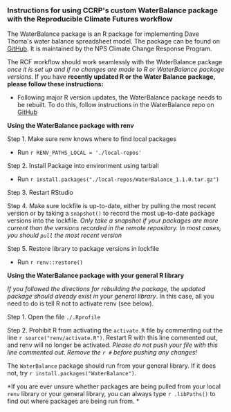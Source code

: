 
### Instructions for using CCRP's custom WaterBalance package with the Reproducible Climate Futures workflow

The WaterBalance package is an R package for implementing Dave Thoma's water balance spreadsheet model. The package can be found on [GitHub](https://github.com/CCRP-Adaptation/WaterBalance). It is maintained by the NPS Climate Change Response Program. 

The RCF workflow should work seamlessly with the WaterBalance package _once it is set up and if no changes are made to R or WaterBalance package versions_. If you have **recently updated R or the Water Balance package, please follow these instructions:**

* Following major R version updates, the WaterBalance package needs to be rebuilt. To do this, follow instructions in the WaterBalance repo on [GitHub](https://github.com/CCRP-Adaptation/WaterBalance/blob/master/README.md) 

**Using the WaterBalance package with renv**

Step 1. Make sure renv knows where to find local packages
  - Run `r RENV_PATHS_LOCAL = './local-repos'`
  
Step 2. Install Package into environment using tarball
  - Run `r install.packages("./local-repos/WaterBalance_1.1.0.tar.gz")`
  
Step 3. Restart RStudio
  
Step 4. Make sure lockfile is up-to-date, either by pulling the most recent version or by taking a `snapshot()` to record the most up-to-date package versions into the lockfile. *Only take a snapshot if your packages are more current than the versions recorded in the remote repository. In most cases, you should `pull` the most recent version*
  
Step 5. Restore library to package versions in lockfile
  - Run `r renv::restore()`

  
**Using the WaterBalance package with your general R library**

*If you followed the directions for rebuilding the package, the updated package should already exist in your general library*. In this case, all you need to do is tell R not to activate renv (see below). 

Step 1. Open the file `./.Rprofile`

Step 2. Prohibit R from activating the `activate.R` file by commenting out the line `r source("renv/activate.R")`. Restart R with this line commented out, and renv will no longer be activated. _Please do not push your file with this line commented out. Remove the `r #` before pushing any changes!_

The `WaterBalance` package should run from your general library. If it does not, try ```r install.packages("WaterBalance")```. 

*If you are ever unsure whether packages are being pulled from your local `renv` library or your general library, you can always type ```r .libPaths()``` to find out where packages are being run from. *



